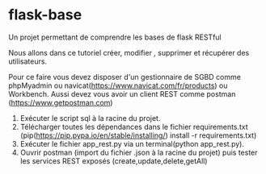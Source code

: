# flask-base
Un projet permettant de comprendre les bases de flask RESTful

Nous allons dans ce tutoriel créer, modifier , supprimer et récupérer des utilisateurs.

Pour ce faire vous devez disposer d'un gestionnaire de SGBD comme phpMyadmin ou navicat(https://www.navicat.com/fr/products) ou Workbench.
Aussi devez vous avoir un client REST comme postman (https://www.getpostman.com)


1. Exécuter le script sql à la racine du projet.
2. Télécharger toutes les dépendances dans le fichier requirements.txt (pip(https://pip.pypa.io/en/stable/installing/) install -r requirements.txt)
3. Exécuter le fichier app_rest.py via un terminal(python app_rest.py).
4. Ouvrir postman (import du fichier .json à la racine du projet) puis tester les services REST exposés (create,update,delete,getAll)
